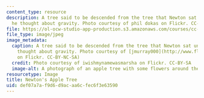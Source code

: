 ```yaml
---
content_type: resource
description: A tree said to be descended from the tree that Newton sat under while
  he thought about gravity. Photo courtesy of phil dokas on Flickr. CC-BY-NC-SA
file: https://ol-ocw-studio-app-production.s3.amazonaws.com/courses/cc-s10-history-and-philosophy-of-mechanics-newtons-principia-mathematica-fall-2011/def07a7af9d6d9acaa6cfec6f3e63590_cc-s10f11.jpg
file_type: image/jpeg
image_metadata:
  caption: A tree said to be descended from the tree that Newton sat under while he
    thought about gravity. Photo courtesy of [jmurray000](http://www.flickr.com/photos/jrmurray000/3571020069/)
    on Flickr. CC-BY-NC-SA)
  credit: Photo courtesy of iwishmynamewasmarsha on Flickr. CC-BY-SA
  image-alt: A photograph of an apple tree with some flowers around the base.
resourcetype: Image
title: Newton's Apple Tree
uid: def07a7a-f9d6-d9ac-aa6c-fec6f3e63590
---
```


